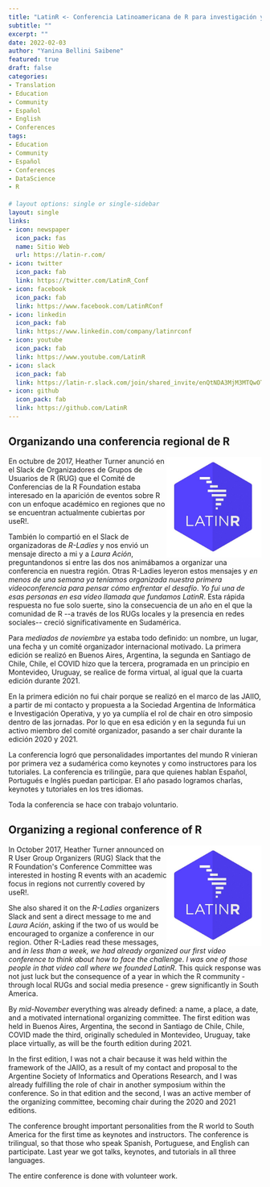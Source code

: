 ```yaml
---
title: "LatinR <- Conferencia Latinoamericana de R para investigación y desarrollo"
subtitle: ""
excerpt: ""
date: 2022-02-03
author: "Yanina Bellini Saibene"
featured: true
draft: false
categories:
- Translation
- Education
- Community
- Español
- English
- Conferences
tags:
- Education
- Community
- Español
- Conferences
- DataScience
- R

# layout options: single or single-sidebar
layout: single
links:
- icon: newspaper
  icon_pack: fas
  name: Sitio Web
  url: https://latin-r.com/
- icon: twitter
  icon_pack: fab
  link: https://twitter.com/LatinR_Conf
- icon: facebook
  icon_pack: fab
  link: https://www.facebook.com/LatinRConf
- icon: linkedin
  icon_pack: fab
  link: https://www.linkedin.com/company/latinrconf
- icon: youtube
  icon_pack: fab
  link: https://www.youtube.com/LatinR  
- icon: slack
  icon_pack: fab
  link: https://latin-r.slack.com/join/shared_invite/enQtNDA3MjM3MTQwOTM1LTg3ZWMyNWU3MGI2MGM5YzU0MGU4NWE5NjYwMjBhMGZmYTQzYTA0ODZlOTE1NDc0YzIwM2NhYTJiNDQyZjMzZjc
- icon: github
  icon_pack: fab
  link: https://github.com/LatinR
---
```



## Organizando una conferencia regional de R

<img src='featured.jpg' align="right" height="200" alt='Hexsticker de LatinR. America Latina dibujadas con lineas'/>

En octubre de 2017, Heather Turner anunció en el Slack de Organizadores de Grupos de Usuarios de R (RUG) que el Comité de Conferencias de la R Foundation estaba interesado en la aparición de eventos sobre R con un enfoque académico en regiones que no se encuentran actualmente cubiertas por useR!. 

También lo compartió en el Slack de organizadoras de _R-Ladies_ y nos envió un mensaje directo a mi y a _Laura Ación_, preguntandonos si entre las dos nos animábamos a organizar una conferencia en nuestra región.  Otras R-Ladies leyeron estos mensajes y _en menos de una semana ya teníamos organizada nuestra primera videoconferencia para pensar cómo enfrentar el desafío_. _Yo fui una de esas personas en esa video llamada que fundamos LatinR_.
Esta rápida respuesta no fue solo suerte, sino la consecuencia de un año en el que la comunidad de R --a través de los RUGs locales y la presencia en redes sociales-- creció significativamente en Sudamérica. 

Para _mediados de noviembre_ ya estaba todo definido: un nombre, un lugar, una fecha y un comité organizador internacional motivado. La primera edición se realizó en Buenos Aires, Argentina, la segunda en Santiago de Chile, Chile, el COVID hizo que la tercera, programada en un principio en Montevideo, Uruguay, se realice de forma virtual, al igual que la cuarta edición durante 2021.

En la primera edición no fui chair porque se realizó en el marco de las JAIIO, a partir de mi contacto y propuesta a la Sociedad Argentina de Informática e Investigación Operativa, y yo ya cumplía el rol de chair en otro simposio dentro de las jornadas.  Por lo que en esa edición y en la segunda fui un activo miembro del comité organizador, pasando a ser chair durante la edición 2020 y 2021.

La conferencia logró que personalidades importantes del mundo R vinieran por primera vez a sudamérica como keynotes y como instructores para los tutoriales.  La conferencia es trilingüe, para que quienes hablan Español, Portugués e Inglés puedan participar.  El año pasado logramos charlas, keynotes y tutoriales en los tres idiomas.  

Toda la conferencia se hace con trabajo voluntario.

## Organizing a regional conference of R

<img src='featured.jpg' align="right" height="200" alt='Hexsticker of LatinR. Latin America draw with lines'/>

In October 2017, Heather Turner announced on R User Group Organizers (RUG) Slack that the R Foundation's Conference Committee was interested in hosting R events with an academic focus in regions not currently covered by useR!.

She also shared it on the _R-Ladies_ organizers Slack and sent a direct message to me and _Laura Ación_, asking if the two of us would be encouraged to organize a conference in our region. Other R-Ladies read these messages, and _in less than a week, we had already organized our first video conference to think about how to face the challenge_. _I was one of those people in that video call where we founded LatinR_.
This quick response was not just luck but the consequence of a year in which the R community - through local RUGs and social media presence - grew significantly in South America.

By _mid-November_ everything was already defined: a name, a place, a date, and a motivated international organizing committee. The first edition was held in Buenos Aires, Argentina, the second in Santiago de Chile, Chile, COVID made the third, originally scheduled in Montevideo, Uruguay, take place virtually, as will be the fourth edition during 2021.

In the first edition, I was not a chair because it was held within the framework of the JAIIO, as a result of my contact and proposal to the Argentine Society of Informatics and Operations Research, and I was already fulfilling the role of chair in another symposium within the conference. So in that edition and the second, I was an active member of the organizing committee, becoming chair during the 2020 and 2021 editions.

The conference brought important personalities from the R world to South America for the first time as keynotes and instructors. The conference is trilingual, so that those who speak Spanish, Portuguese, and English can participate. Last year we got talks, keynotes, and tutorials in all three languages.

The entire conference is done with volunteer work.
